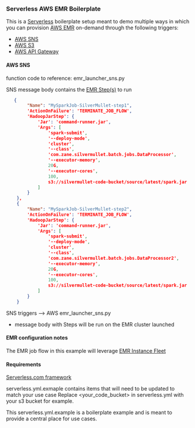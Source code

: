 ### Serverless AWS EMR Boilerplate

This is a [Serverless](https://www.npmjs.com/package/serverless) boilerplate setup meant to demo multiple ways in which you can provision [AWS EMR](https://docs.aws.amazon.com/emr/latest/ManagementGuide/emr-what-is-emr.html) on-demand through the following triggers:

* [AWS SNS](https://serverless.com/framework/docs/providers/aws/events/sns/)
* [AWS S3](https://serverless.com/framework/docs/providers/aws/events/s3/)
* [AWS API Gateway](https://serverless.com/framework/docs/providers/aws/events/apigateway/)

#### AWS SNS

function code to reference: emr_launcher_sns.py

SNS message body contains the [EMR Step(s)](https://docs.aws.amazon.com/emr/latest/DeveloperGuide//emr-steps.html) to run

```json
   {
        "Name": "MySparkJob-SilverMullet-step1",
        'ActionOnFailure': 'TERMINATE_JOB_FLOW',
        'HadoopJarStep': {
            'Jar': 'command-runner.jar',
            'Args': [
                'spark-submit',
                '--deploy-mode',
                'cluster',
                '--class',
                'com.zane.silvermullet.batch.jobs.DataProcessor',
                '--executor-memory',
                20G,
                '--executor-cores',
                100,
                s3://silvermullet-code-bucket/source/latest/spark.jar
            ]
        }
    },
    {
        "Name": "MySparkJob-SilverMullet-step2",
        'ActionOnFailure': 'TERMINATE_JOB_FLOW',
        'HadoopJarStep': {
            'Jar': 'command-runner.jar',
            'Args': [
                'spark-submit',
                '--deploy-mode',
                'cluster',
                '--class',
                'com.zane.silvermullet.batch.jobs.DataProcessor2',
                '--executor-memory',
                20G,
                '--executor-cores',
                100,
                s3://silvermullet-code-bucket/source/latest/spark.jar
            ]
        }
    }
```

SNS triggers --> AWS emr_launcher_sns.py

* message body with Steps will be run on the EMR cluster launched

#### EMR configuration notes

The EMR job flow in this example will leverage [EMR Instance Fleet](https://docs.aws.amazon.com/emr/latest/ManagementGuide/emr-instance-fleet.html)

#### Requirements

[Serverless.com framework](https://www.npmjs.com/package/serverless)

serverless.yml.exmaple contains items that will need to be updated to match your use case
Replace <your_code_bucket> in serverless.yml with your s3 bucket for example.

This serverless.yml.example is a boilerplate example and is meant to provide a central place for use cases.
